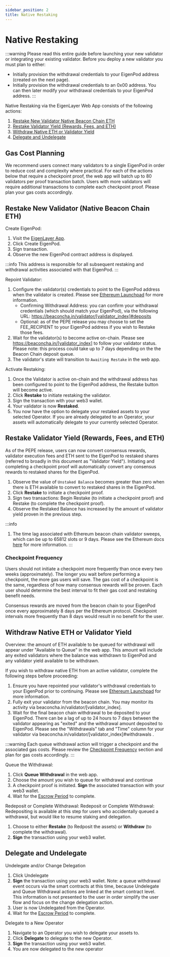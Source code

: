 ```yaml
---
sidebar_position: 2
title: Native Restaking
---
```


# Native Restaking


:::warning
Please read this entire guide before launching your new validator or integrating your existing validator. Before you deploy a new validator you must plan to either:
- Initially provision the withdrawal credentials to your EigenPod address (created on the next page).
- Initially provision the withdrawal credentials to an 0x00 address. You can then later modify your withdrawal credentials to your EigenPod address.
:::

Native Restaking via the EigenLayer Web App consists of the following actions:
1. [Restake New Validator Native Beacon Chain ETH](#restake-new-validator-native-beacon-chain-eth)
2. [Restake Validator Yield (Rewards, Fees, and ETH)](#restake-validator-yield-rewards-fees-and-eth)
3. [Withdraw Native ETH or Validator Yield](#withdraw-native-eth-or-validator-yield)
4. [Delegate and Undelegate](#delegate-and-undelegate)


## Gas Cost Planning

We recommend users connect many validators to a single EigenPod in order to reduce cost and complexity where practical. For each of the actions below that require a checkpoint proof, the web app will batch up to 80 validators per proof transaction batch. Users with more validators will require additional transactions to complete each checkpoint proof. Please plan your gas costs accordingly.


## Restake New Validator (Native Beacon Chain ETH)

Create EigenPod:
1. Visit the [EigenLayer App](https://app.eigenlayer.xyz/).
1. Click Create EigenPod.
1. Sign transaction.
2. Observe the new EigenPod contract address is displayed.

:::info
This address is responsible for all subsequent restaking and withdrawal activities associated with that EigenPod.
:::

Repoint Validator:
1. Configure the validator(s) credentials to point to the EigenPod address when the validator is created. Please see [Ethereum Launchpad](https://launchpad.ethereum.org/en/withdrawals#enabling-withdrawals) for more information. 
    * Confirming Withdrawal Address: you can confirm your withdrawal credentials (which should match your EigenPod), via the following URL: https://beaconcha.in/validator/[validator_index]#deposits
    * Optional: as of the PEPE release you may choose to set the FEE_RECIPIENT to your EigenPod address if you wish to Restake those fees.
1. Wait for the validator(s) to become active on-chain. Please see https://beaconcha.in/[validator_index] to follow your validator status. Please note: this process could take up to 7 days depending on the the Beacon Chain deposit queue.
1. The validator's state will transition to `Awaiting Restake` in the web app.

Activate Restaking:
1. Once the Validator is active on-chain and the withdrawal address has been configured to point to the EigenPod address, the Restake button will become active.
1. Click **Restake** to initiate restaking the validator.
1. Sign the transaction with your web3 wallet.
1. Your validator is now **Restaked**.
1. You now have the option to delegate your restaked assets to your selected Operator. If you are already delegated to an Operator, your assets will automatically delegate to your currently selected Operator.


## Restake Validator Yield (Rewards, Fees, and ETH)

As of the PEPE release, users can now convert consensus rewards, validator execution fees and ETH sent to the EigenPod to restaked shares (referred to broadly in this document as "Validator Yield").  Initiating and completing a checkpoint proof will automatically convert any consensus rewards to restaked shares for the EigenPod.

1. Observe the value of `Unstaked Balance` becomes greater than zero when there is ETH available to convert to restaked shares in the EigenPod.
1. Click **Restake** to initiate a checkpoint proof.
1. Sign two transactions: Begin Restake (to initiate a checkpoint proof) and Restake (to complete the checkpoint proof).
1. Observe the Restaked Balance has increased by the amount of validator yield proven in the previous step.

:::info
1. The time lag associated with Ethereum beacon chain validator sweeps, which can be up to 65812 slots or 9 days. Please see the Ethereum docs [here](https://ethereum.org/en/staking/withdrawals/#validator-sweeping) for more information.
:::

### Checkpoint Frequency

Users should not initiate a checkpoint more frequently than once every two weeks (approximately). 
The longer you wait before performing a checkpoint, the more gas users will save. The gas cost of a checkpoint is the same, regardless of how many consensus rewards will be proven. Each user should determine the best interval to fit their gas cost and restaking benefit needs.

Consensus rewards are moved from the beacon chain to your EigenPod once every approximately 8 days per the Ethereum protocol. Checkpoint intervals more frequently than 8 days would result in no benefit for the user.



## Withdraw Native ETH or Validator Yield

Overview: the amount of ETH available to be queued for withdrawal will appear under "Available to Queue" in the web app. This amount will include any exited validators where the balance was withdrawn to EigenPod and any validator yield available to be withdrawn.


If you wish to withdraw native ETH from an active validator, complete the following steps before proceeding:
1. Ensure you have repointed your validator's withdrawal credentials to your EigenPod prior to continuing. Please see [Ethereum Launchpad](https://launchpad.ethereum.org/en/withdrawals#enabling-withdrawals) for more information. 
1. Fully exit your validator from the beacon chain. You may monitor its activity via beaconcha.in/validator/[validator_index].
1. Wait for the final beacon chain withdrawal to be deposited to your EigenPod. There can be a lag of up to 24 hours to 7 days between the validator appearing as "exited" and the withdrawal amount deposited to EigenPod. Please see the "Withdrawals" tab and "Time" column for your validator via beaconcha.in/validator/[validator_index]#withdrawals .


:::warning
Each queue withdrawal action will trigger a checkpoint and the associated gas costs. Please review the [Checkpoint Frequency](#checkpoint-frequency) section and plan for gas costs accordingly.
:::

Queue the Withdrawal:
1. Click **Queue Withdrawal** in the web app.
1. Choose the amount you wish to queue for withdrawal and continue
1. A checkpoint proof is initiated. **Sign** the associated transaction with your web3 wallet.
1. Wait for the [Escrow Period](../testnet/README.md#testnet-vs-mainnet-differences) to complete.


Redeposit or Complete Withdrawal:
Redeposit or Complete Withdrawal: Redepositing is available at this step for users who accidentally queued a withdrawal, but would like to resume staking and delegation.
1. Choose to either **Restake** (to Redposit the assets) or **Withdraw** (to complete the withdrawal).
1. **Sign** the transaction using your web3 wallet.


## Delegate and Undelegate

Undelegate and/or Change Delegation
1. Click Undelegate
1. **Sign** the transaction using your web3 wallet. Note: a queue withdrawal event occurs via the smart contracts at this time, because Undelegate and Queue Withdrawal actions are linked at the smart contract level. This information is not presented to the user in order simplify the user flow and focus on the change delegation action.
1. User is now Undelegated from the Operator.
1. Wait for the [Escrow Period](../testnet/README.md#testnet-vs-mainnet-differences) to complete.

Delegate to a New Operator
1. Navigate to an Operator you wish to delegate your assets to.
1. Click **Delegate** to delegate to the new Operator.
1. **Sign** the transaction using your web3 wallet.
1. You are now delegated to the new operator
